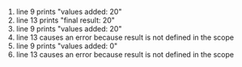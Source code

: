 
1. line 9 prints "values added: 20"
2. line 13 prints "final result: 20"
3. line 9 prints "values added: 20"
4. line 13 causes an error because result is not defined in the scope
5. line 9 prints "values added: 0"
6. line 13 causes an error because result is not defined in the scope
